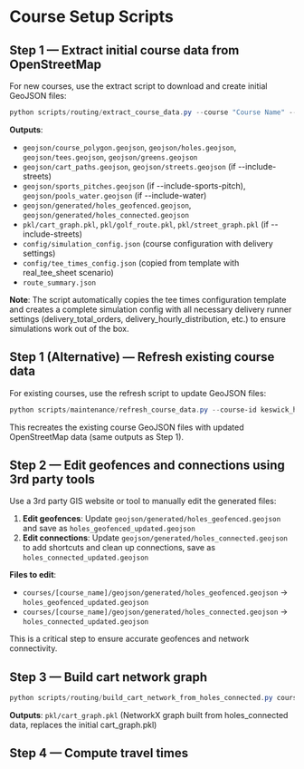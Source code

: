 # Course Setup Scripts

## Step 1 — Extract initial course data from OpenStreetMap
For new courses, use the extract script to download and create initial GeoJSON files:
```powershell
python scripts/routing/extract_course_data.py --course "Course Name" --clubhouse-lat LAT --clubhouse-lon LON --include-streets --street-buffer 750 --course-buffer 100 --include-sports-pitch --pitch-radius-yards 200 --include-water --water-radius-yards 200 --output-dir courses/course_name
```

**Outputs**: 
- `geojson/course_polygon.geojson`, `geojson/holes.geojson`, `geojson/tees.geojson`, `geojson/greens.geojson`
- `geojson/cart_paths.geojson`, `geojson/streets.geojson` (if --include-streets)
- `geojson/sports_pitches.geojson` (if --include-sports-pitch), `geojson/pools_water.geojson` (if --include-water)
- `geojson/generated/holes_geofenced.geojson`, `geojson/generated/holes_connected.geojson`
- `pkl/cart_graph.pkl`, `pkl/golf_route.pkl`, `pkl/street_graph.pkl` (if --include-streets)
- `config/simulation_config.json` (course configuration with delivery settings)
- `config/tee_times_config.json` (copied from template with real_tee_sheet scenario)
- `route_summary.json`

**Note**: The script automatically copies the tee times configuration template and creates a complete simulation config with all necessary delivery runner settings (delivery_total_orders, delivery_hourly_distribution, etc.) to ensure simulations work out of the box.

## Step 1 (Alternative) — Refresh existing course data
For existing courses, use the refresh script to update GeoJSON files:
```powershell
python scripts/maintenance/refresh_course_data.py --course-id keswick_hall --radius-km 2.0 --pitch-radius-yards 200 --water-radius-yards 200 --simplify 5
```

This recreates the existing course GeoJSON files with updated OpenStreetMap data (same outputs as Step 1).

## Step 2 — Edit geofences and connections using 3rd party tools
Use a 3rd party GIS website or tool to manually edit the generated files:

1. **Edit geofences**: Update `geojson/generated/holes_geofenced.geojson` and save as `holes_geofenced_updated.geojson`
2. **Edit connections**: Update `geojson/generated/holes_connected.geojson` to add shortcuts and clean up connections, save as `holes_connected_updated.geojson`

**Files to edit**:
- `courses/[course_name]/geojson/generated/holes_geofenced.geojson` → `holes_geofenced_updated.geojson`
- `courses/[course_name]/geojson/generated/holes_connected.geojson` → `holes_connected_updated.geojson`

This is a critical step to ensure accurate geofences and network connectivity.

## Step 3 — Build cart network graph
```powershell
python scripts/routing/build_cart_network_from_holes_connected.py courses/[course_name]
```

**Outputs**: `pkl/cart_graph.pkl` (NetworkX graph built from holes_connected data, replaces the initial cart_graph.pkl)

## Step 4 — Compute travel times
```